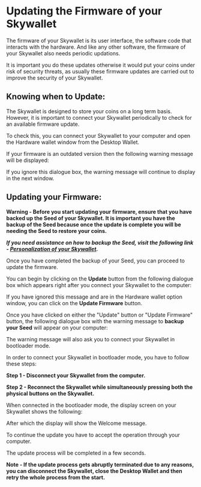 # Updating the Firmware of your Skywallet

The firmware of your Skywallet is its user interface, the software code that interacts with the hardware. And like any other software, the firmware of your Skywallet also needs periodic updations.

It is important you do these updates otherwise it would put your coins under risk of security threats, as usually these firmware updates are carried out to improve the security of your Skywallet.

## Knowing when to Update:

The Skywallet is designed to store your coins on a long term basis. However, it is important to connect your Skywallet periodically to check for an available firmware update.

To check this, you can connect your Skywallet to your computer and open the Hardware wallet window from the Desktop Wallet.

If your firmware is an outdated version then the following warning message will be displayed:

<A screenshot of the warning message showing the firmware is outdated>

If you ignore this dialogue box, the warning message will continue to display in the next window.

<A screenshot of the warning message in the Hardware wallet window>

## Updating your Firmware:

**Warning - Before you start updating your firmware, ensure that you have backed up the Seed of your Skywallet. It is important you have the backup of the Seed because once the update is complete you will be needing the Seed to restore your coins.**

***If you need assistance on how to backup the Seed, visit the following link - [Personalization of your Skywallet](https://github.com/skycoin/hardware-wallet/wiki/Getting-to-know-the-wallet).***

Once you have completed the backup of your Seed, you can proceed to update the firmware.

You can begin by clicking on the **Update** button from the following dialogue box which appears right after you connect your Skywallet to the computer:

<Reusing the Screenshot of the warning message dialogue box by highlighting the update button>

If you have ignored this message and are in the Hardware wallet option window, you can click on the **Update Firmware** button.

<Reusing the screenshot of the warning message in the Hardware wallet window by highlighting the update firmware button>

Once you have clicked on either the "Update" button or "Update Firmware" button, the following dialogue box with the warning message to **backup your Seed** will appear on your computer:

<Warning message to start the device in bootloader mode and backup the Seed>

The warning message will also ask you to connect your Skywallet in bootloader mode.

In order to connect your Skywallet in bootloader mode, you have to follow these steps:

**Step 1 - Disconnect your Skywallet from the computer.**

**Step 2 - Reconnect the Skywallet while simultaneously pressing both the physical buttons on the Skywallet.**

When connected in the bootloader mode, the display screen on your Skywallet shows the following:

<Picture of the Skywallet in bootloader mode>

After which the display will show the Welcome message.

<Reusing the picture of the welcome message on the Skywallet>

To continue the update you have to accept the operation through your computer. 

The update process will be completed in a few seconds.

**Note - If the update process gets abruptly terminated due to any reasons, you can disconnect the Skywallet, close the Desktop Wallet and then retry the whole process from the start.**
